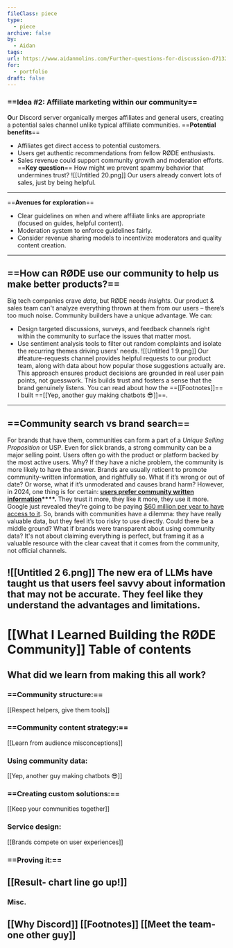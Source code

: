 ```yaml
---
fileClass: piece
type:
  - piece
archive: false
by:
  - Aidan
tags: 
url: https://www.aidanmolins.com/Further-questions-for-discussion-d71327fc9b0c419d9d7d54f3940c7ff7
for:
  - portfolio
draft: false
---
```

  
### ==Idea \#2: Affiliate marketing within our community==
**O**ur Discord server organically merges affiliates and general users, creating a potential sales channel unlike typical affiliate communities.
==**Potential benefits**==
- Affiliates get direct access to potential customers.
- Users get authentic recommendations from fellow RØDE enthusiasts.
- Sales revenue could support community growth and moderation efforts.
==**Key question**==
How might we prevent spammy behavior that undermines trust?
![[Untitled 20.png]]
Our users already convert lots of sales, just by being helpful.
---
  
==**Avenues for exploration**==
- Clear guidelines on when and where affiliate links are appropriate (focused on guides, helpful content).
- Moderation system to enforce guidelines fairly.
- Consider revenue sharing models to incentivize moderators and quality content creation.
---
  
## ==How can RØDE use our community to help us make better products?==
Big tech companies crave _data_, but RØDE needs _insights_. Our product & sales team can't analyze everything thrown at them from our users – there’s too much noise.
Community builders have a unique advantage. We can:
- Design targeted discussions, surveys, and feedback channels right within the community to surface the issues that matter most.
- Use sentiment analysis tools to filter out random complaints and isolate the recurring themes driving users' needs.
![[Untitled 1 9.png]]
Our \#feature-requests channel provides helpful requests to our product team, along with data about how popular those suggestions actually are.
This approach ensures product decisions are grounded in real user pain points, not guesswork. This builds trust and fosters a sense that the brand genuinely listens.
You can read about how the ==[[Footnotes]]== I built ==[[Yep, another guy making chatbots 😎]]==.
---
  
## ==Community search vs brand search==
For brands that have them, communities can form a part of a _Unique Selling Proposition_ or USP. Even for slick brands, a strong community can be a major selling point. Users often go with the product or platform backed by the most active users. Why? If they have a niche problem, the community is more likely to have the answer.
Brands are usually reticent to promote community-written information, and rightfully so. What if it’s wrong or out of date? Or worse, what if it’s unmoderated and causes brand harm?
However, in 2024, one thing is for certain: **[users prefer community written information](https://weirdmarketingtales.com/why-people-are-adding-reddit-to-their-google-searches/)****.** They trust it more, they like it more, they use it more. Google just revealed they’re going to be paying [$60 million per year to have access to it](https://www.reuters.com/technology/reddit-ai-content-licensing-deal-with-google-sources-say-2024-02-22/).
So, brands with communities have a dilemma: they have really valuable data, but they feel it’s too risky to use directly. Could there be a middle ground?
What if brands were transparent about using community data? It's not about claiming everything is perfect, but framing it as a valuable resource with the clear caveat that it comes from the community, not official channels.
  
![[Untitled 2 6.png]]
The new era of LLMs have taught us that users feel savvy about information that may not be accurate. They feel like they understand the advantages and limitations.
---
# [[What I Learned Building the RØDE Community]] Table of contents
## **What did we learn from making this all work?**
### ==Community structure:==
[[Respect helpers, give them tools]]
### ==Community content strategy:==
[[Learn from audience misconceptions]]
### Using community data:
[[Yep, another guy making chatbots 😎]]
### ==Creating custom solutions:==
[[Keep your communities together]]
### Service design:
[[Brands compete on user experiences]]
### ==Proving it:==
[[Result- chart line go up!]]
---
### Misc.
[[Why Discord]]
[[Footnotes]]
[[Meet the team- one other guy]]
---